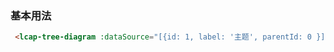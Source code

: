 ### 基本用法

``` html
 <lcap-tree-diagram :dataSource="[{id: 1, label: '主题', parentId: 0 }]"></lcap-tree-diagram>
```